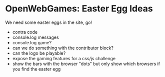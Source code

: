 
# OpenWebGames: Easter Egg Ideas

We need some easter eggs in the site, go!

+ contra code
+ console.log messages
+ console.log game?
+ can we do something with the contributor block?
+ can the logo be playable?
+ expose the gaming features for a css/js challenge
+ show the bars with the browser "dots" but only show which browsers if you find the easter egg


